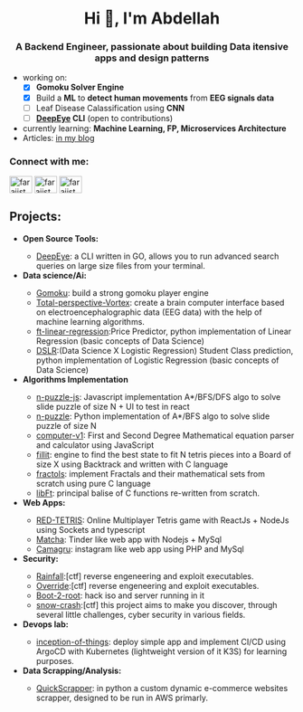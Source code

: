<h1 align="center">Hi 👋, I'm Abdellah </h1>
<h3 align="center">A Backend Engineer, passionate about building Data itensive apps and design patterns</h3>

- working on:
  	- [x] **Gomoku Solver Engine**
  	- [x] Build a **ML** to **detect human movements** from **EEG signals data**
  	- [ ] Leaf Disease Calassification using **CNN**
  	- [ ] **[DeepEye](https://github.com/aallali/DeepEye) CLI** (open to contributions)
- currently learning: **Machine Learning, FP, Microservices Architecture**
- Articles: [in my blog](https://blog.allali.me/)

<h3 align="left">Connect with me:</h3>
<p align="left">
<a href="https://twitter.com/is3dida" target="blank"><img align="center" src="https://raw.githubusercontent.com/rahuldkjain/github-profile-readme-generator/master/src/images/icons/Social/twitter.svg" alt="farajist" height="30" width="40" /></a>
<a href="https://linkedin.com/in/aallali" target="blank"><img align="center" src="https://raw.githubusercontent.com/rahuldkjain/github-profile-readme-generator/master/src/images/icons/Social/linked-in-alt.svg" alt="farajist" height="30" width="40" /></a>
<a href="https://www.leetcode.com/aallali" target="blank"><img align="center" src="https://raw.githubusercontent.com/rahuldkjain/github-profile-readme-generator/master/src/images/icons/Social/leet-code.svg" alt="farajist" height="30" width="40" /></a>
</p>

## Projects:
<ul>
	<li><b>Open Source Tools:</b></li>
	<ul>
		<li><a href="https://github.com/aallali/deepeye">DeepEye</a>: a CLI written in GO, allows you to run advanced search queries on large size files from your terminal.</li>
	</ul>
	<li><b>Data science/Ai:</b></li>
	<ul>
		<li><a href="https://github.com/aallali/gomoku">Gomoku</a>: build a strong gomoku player engine </li>
		<li><a href="https://github.com/aallali/Total-perspective-Vortex">Total-perspective-Vortex</a>: create a brain computer interface based on electroencephalographic data (EEG data) with the help of machine learning algorithms.</li>
		<li><a href="https://github.com/aallali/ft-linear-regression">ft-linear-regression</a>:Price Predictor, python implementation of Linear Regression (basic concepts of Data Science)</li>
		<li><a href="https://github.com/aallali/DSLR--Data-Science-X-Logistic-Regression-">DSLR</a>:(Data Science X Logistic Regression) Student Class prediction, python implementation of Logistic Regression (basic concepts of Data Science)</li>
	</ul>
	<li><b>Algorithms Implementation</b></li>
	<ul>
		<li><a href="https://github.com/aallali/N-Puzzle-Js">n-puzzle-js</a>: Javascript implementation A*/BFS/DFS algo to solve slide puzzle of size N + UI to test in react</li>
		<li><a href="https://github.com/aallali/N-Puzzle">n-puzzle</a>: Python implementation of A*/BFS algo to solve slide puzzle of size N</li>
		<li><a href="https://github.com/aallali/42-computorv1">computer-v1</a>: First and Second Degree Mathematical equation parser and calculator using JavaScript</li>
		<li><a href="https://github.com/aallali/Fillit">fillit</a>: engine to find the best state to fit N tetris pieces into a Board of size X using Backtrack and written with C language</li>
		<li><a href="https://github.com/aallali/Fractol">fractols</a>: implement Fractals and their mathematical sets from scratch using pure C language</li>
		<li><a href="https://github.com/aallali/Libft">libFt</a>: principal balise of C functions re-written from scratch.</li>
	</ul>
	<li><b>Web Apps:</b></li>
	<ul>
		<li> <a href="https://github.com/aallali/red-tetris">RED-TETRIS</a>: Online Multiplayer Tetris game with ReactJs + NodeJs using Sockets and typescript </li>
		<li> <a href="https://github.com/aallali/Matcha">Matcha</a>: Tinder like web app with Nodejs + MySql</li>
		<li> <a href="https://github.com/aallali/camagru">Camagru</a>: instagram like web app using PHP and MySql </li>
	</ul>
	<li><b>Security:</b></li>
	<ul>
		<li><a href="https://github.com/aallali/42-rainfall">Rainfall</a>:[ctf] reverse engeneering and exploit executables.</li>
		<li><a href="https://github.com/aallali/42-override">Override</a>:[ctf] reverse engeneering and exploit executables.</li>
		<li><a href="https://github.com/aallali/42-boot2root">Boot-2-root</a>: hack iso and server running in it</li>
		<li><a href="https://github.com/aallali/42-boot2root">snow-crash</a>:[ctf] this project aims to make you discover, through several little challenges, cyber security in various fields.</li>
	</ul>
	<li><b>Devops lab:</b></li>
	<ul>
		<li><a href="https://github.com/aallali/Inception-of-Things/tree/v2/1337">inception-of-things</a>: deploy simple app and implement CI/CD using ArgoCD with Kubernetes (lightweight version of it K3S) for learning purposes.</li>
	</ul>
<!-- 	<li><b>Mobile:</b></li>
	<ul>
		<li><a href="https://github.com/aallali/ft-hangouts">ft-hangout</a>: simple android app to manage phone contacts and calls. written in JAVA</li>
		<li><a href="https://github.com/aallali/Swifty-Companion">swifty-companion</a>: multi platform mobile app to retreive students information and display them using "42 API" (42 network students), written in React-native </li>
	</ul> -->
	<li><b>Data Scrapping/Analysis:</b></li>
	<ul>
		<li><a href="https://github.com/aallali/quickScrapperFreelance">QuickScrapper</a>: in python a custom dynamic e-commerce websites scrapper, designed to be run in AWS primarly.</li>
	</ul>
</ul>

